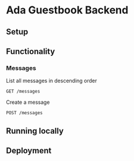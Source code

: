 # Ada Guestbook Backend

## Setup

## Functionality

### Messages

List all messages in descending order

```console
GET /messages
```

Create a message

```console
POST /messages
```

## Running locally

## Deployment
